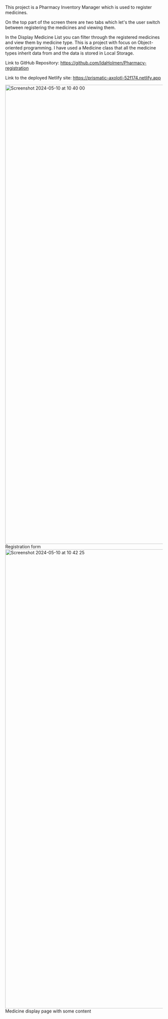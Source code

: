 This project is a Pharmacy Inventory Manager which is used to register medicines.

On the top part of the screen there are two tabs which let's the user switch between registering the medicines and viewing them.

In the Display Medicine List you can filter through the registered medicines and view them by medicine type.
This is a project with focus on Object-oriented programming.
I have used a Medicine class that all the medicine types inherit data from and the data is stored in Local Storage.

Link to GitHub Repository:
https://github.com/IdaHolmen/Pharmacy-registration

Link to the deployed Netlify site:
https://prismatic-axolotl-52f174.netlify.app


<img width="1470" alt="Screenshot 2024-05-10 at 10 40 00" src="https://github.com/IdaHolmen/Pharmacy-registration/assets/143997448/5b21d3c0-7bc4-4860-afc7-f3fa4a1891fe">
Registration form


<img width="1470" alt="Screenshot 2024-05-10 at 10 42 25" src="https://github.com/IdaHolmen/Pharmacy-registration/assets/143997448/7d54b43f-3939-4b06-b4ea-a93889a9c63d">
Medicine display page with some content
